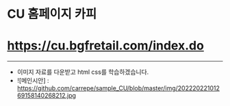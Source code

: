 # CU 홈페이지 카피
# https://cu.bgfretail.com/index.do
-----
+ 이미지 자료를 다운받고 html css를 학습하겠습니다.
+ ![메인시안] : https://github.com/carrepe/sample_CU/blob/master/img/20222022101269158140268212.jpg
